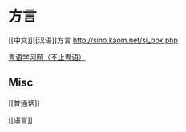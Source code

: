 # 方言

[[中文]][[汉语]]方言
http://sino.kaom.net/si_box.php


[粤语学习网（不止粤语）](http://www.fyan8.com/)


## Misc

[[普通话]]

[[语言]]




